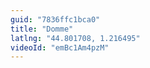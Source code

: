 ```yaml
---
guid: "7836ffc1bca0"
title: "Domme"
latlng: "44.801708, 1.216495"
videoId: "emBc1Am4pzM" 
---
```

